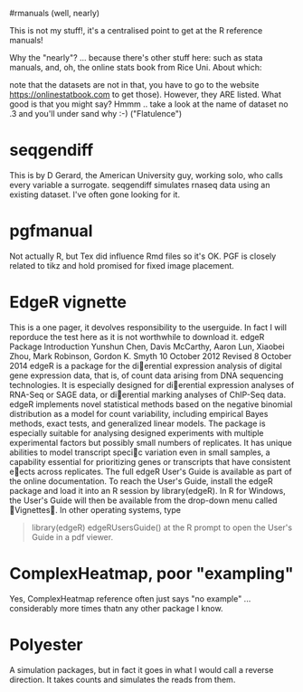 #rmanuals (well, nearly)

This is not my stuff!, it's a centralised point to get at the R reference manuals!

Why the "nearly"? ... because there's other stuff here: such as stata manuals, and, oh,
the online stats book from Rice Uni. About which:

note that the datasets are not in that, you have to go to the website https://onlinestatbook.com to get those).
However, they ARE listed. What good is that you might say?
Hmmm .. take a look at the name of dataset no .3 and you'll under sand why :-)
("Flatulence")

# seqgendiff
This is by D Gerard, the American University guy, working solo, who calls every variable a surrogate.
seqgendiff simulates rnaseq data using an existing dataset.
I've often gone looking for it.

# pgfmanual
Not actually R, but Tex did influence Rmd files so it's OK. PGF is closely related to tikz
and hold promised for fixed image placement.

# EdgeR vignette
This is a one pager, it devolves responsibility to the userguide. In fact I will reporduce the test here as it is not worthwhile to download it.
edgeR Package Introduction
Yunshun Chen, Davis McCarthy, Aaron Lun,
Xiaobei Zhou, Mark Robinson, Gordon K. Smyth
10 October 2012
Revised 8 October 2014
edgeR is a package for the dierential expression analysis of digital gene expression
data, that is, of count data arising from DNA sequencing technologies. It is especially
designed for dierential expression analyses of RNA-Seq or SAGE data, or dierential
marking analyses of ChIP-Seq data.
edgeR implements novel statistical methods based on the negative binomial distribution as a model for count variability, including empirical Bayes methods, exact tests,
and generalized linear models. The package is especially suitable for analysing designed
experiments with multiple experimental factors but possibly small numbers of replicates.
It has unique abilities to model transcript specic variation even in small samples, a capability essential for prioritizing genes or transcripts that have consistent eects across
replicates.
The full edgeR User's Guide is available as part of the online documentation. To
reach the User's Guide, install the edgeR package and load it into an R session by
library(edgeR). In R for Windows, the User's Guide will then be available from the
drop-down menu called Vignettes. In other operating systems, type
> library(edgeR)
> edgeRUsersGuide()
at the R prompt to open the User's Guide in a pdf viewer.

# ComplexHeatmap, poor "exampling"
Yes, ComplexHeatmap reference often just says "no example" ... considerably more times thatn any other package I know.

# Polyester 
A simulation packages, but in fact it goes in what I would call a reverse direction. It takes counts and simulates the reads from them.
